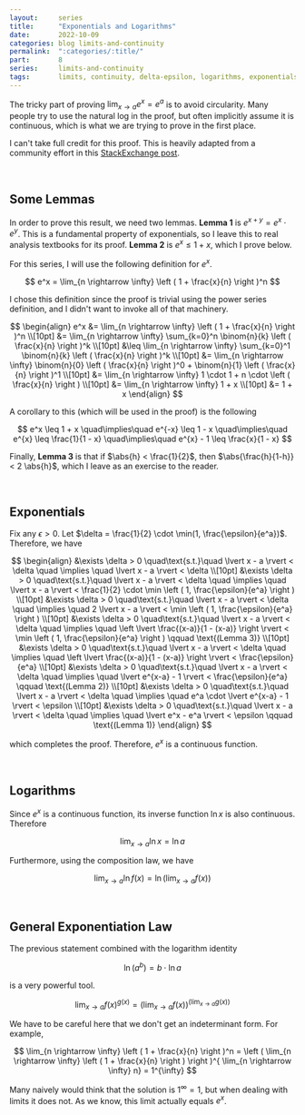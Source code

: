 ```yaml
---
layout:     series
title:      "Exponentials and Logarithms"
date:       2022-10-09
categories: blog limits-and-continuity
permalink:  ":categories/:title/"
part:       8
series:     limits-and-continuity
tags:       limits, continuity, delta-epsilon, logarithms, exponentials
---
```


The tricky part of proving $\displaystyle \lim_{x \rightarrow a} e^x = e^a$ is to avoid circularity. Many people try to use the natural log in the proof, but often implicitly assume it is continuous, which is what we are trying to prove in the first place.

I can't take full credit for this proof. This is heavily adapted from a community effort in this <a href="https://math.stackexchange.com/questions/4211777/choice-of-delta-for-brute-force-proof-of-continuity-of-exponential-function" target="_blank">StackExchange post</a>. 

<br>

## Some Lemmas

In order to prove this result, we need two lemmas. **Lemma 1** is $e^{x + y} = e^{x} \cdot e^{y}$. This is a fundamental property of exponentials, so I leave this to real analysis textbooks for its proof. **Lemma 2** is $e^{x} \leq 1 + x$, which I prove below.

For this series, I will use the following definition for $e^x$.

$$
e^x = \lim_{n \rightarrow \infty} \left ( 1 + \frac{x}{n} \right )^n
$$

I chose this definition since the proof is trivial using the power series definition, and I didn't want to invoke all of that machinery.

$$
\begin{align}
    e^x &= \lim_{n \rightarrow \infty} \left ( 1 + \frac{x}{n} \right )^n \\[10pt]
    &= \lim_{n \rightarrow \infty} \sum_{k=0}^n \binom{n}{k} \left ( \frac{x}{n} \right )^k \\[10pt]
    &\leq \lim_{n \rightarrow \infty} \sum_{k=0}^1 \binom{n}{k} \left ( \frac{x}{n} \right )^k \\[10pt]
    &= \lim_{n \rightarrow \infty} \binom{n}{0} \left ( \frac{x}{n} \right )^0 + \binom{n}{1} \left ( \frac{x}{n} \right )^1 \\[10pt]
    &= \lim_{n \rightarrow \infty} 1 \cdot 1 + n \cdot \left ( \frac{x}{n} \right ) \\[10pt]
    &= \lim_{n \rightarrow \infty} 1 + x \\[10pt]
    &= 1 + x
\end{align}
$$

A corollary to this (which will be used in the proof) is the following

$$
e^x \leq 1 + x
\quad\implies\quad 
e^{-x} \leq 1 - x
\quad\implies\quad 
e^{x} \leq \frac{1}{1 - x}
\quad\implies\quad 
e^{x} - 1 \leq \frac{x}{1 - x}
$$

Finally, **Lemma 3** is that if $\abs{h} < \frac{1}{2}$, then $\abs{\frac{h}{1-h}} < 2 \abs{h}$, which I leave as an exercise to the reader.

<br>

## Exponentials

Fix any $\epsilon > 0$. Let $\delta = \frac{1}{2} \cdot \min(1, \frac{\epsilon}{e^a})$. Therefore, we have

$$
\begin{align}
    &\exists \delta > 0 \quad\text{s.t.}\quad \lvert x - a \rvert < \delta \quad \implies \quad \lvert x - a \rvert < \delta \\[10pt]
    &\exists \delta > 0 \quad\text{s.t.}\quad \lvert x - a \rvert < \delta \quad \implies \quad \lvert x - a \rvert < \frac{1}{2} \cdot \min \left ( 1, \frac{\epsilon}{e^a} \right ) \\[10pt]
    &\exists \delta > 0 \quad\text{s.t.}\quad \lvert x - a \rvert < \delta \quad \implies \quad 2 \lvert x - a \rvert < \min \left ( 1, \frac{\epsilon}{e^a} \right ) \\[10pt]
    &\exists \delta > 0 \quad\text{s.t.}\quad \lvert x - a \rvert < \delta \quad \implies \quad \left \lvert \frac{(x-a)}{1 - (x-a)} \right \rvert < \min \left ( 1, \frac{\epsilon}{e^a} \right ) \qquad \text{(Lemma 3)} \\[10pt]
    &\exists \delta > 0 \quad\text{s.t.}\quad \lvert x - a \rvert < \delta \quad \implies \quad \left \lvert \frac{(x-a)}{1 - (x-a)} \right \rvert < \frac{\epsilon}{e^a} \\[10pt]
    &\exists \delta > 0 \quad\text{s.t.}\quad \lvert x - a \rvert < \delta \quad \implies \quad \lvert e^{x-a} - 1 \rvert < \frac{\epsilon}{e^a} \qquad \text{(Lemma 2)} \\[10pt]
    &\exists \delta > 0 \quad\text{s.t.}\quad \lvert x - a \rvert < \delta \quad \implies \quad e^a \cdot \lvert e^{x-a} - 1 \rvert < \epsilon \\[10pt]
    &\exists \delta > 0 \quad\text{s.t.}\quad \lvert x - a \rvert < \delta \quad \implies \quad \lvert e^x - e^a \rvert < \epsilon \qquad \text{(Lemma 1)}
\end{align}
$$

which completes the proof. Therefore, $e^x$ is a continuous function.

<br>

## Logarithms

Since $e^x$ is a continuous function, its inverse function $\ln x$ is also continuous. Therefore

$$
\lim_{x \rightarrow a} \ln x = \ln a
$$

Furthermore, using the composition law, we have

$$
\lim_{x \rightarrow a} \ln f(x) = \ln \left ( \lim_{x \rightarrow a} f(x) \right )
$$

<br>

## General Exponentiation Law

The previous statement combined with the logarithm identity

$$
\ln (a^b) = b \cdot \ln a
$$

is a very powerful tool.

$$
\lim_{x \rightarrow a} f(x)^{g(x)} = \left ( \lim_{x \rightarrow a} f(x) \right )^{\displaystyle \left ( \lim_{x \rightarrow a} g(x) \right )}
$$

We have to be careful here that we don't get an indeterminant form. For example, 

$$
\lim_{n \rightarrow \infty} \left ( 1 + \frac{x}{n} \right )^n = \left ( \lim_{n \rightarrow \infty} \left ( 1 + \frac{x}{n} \right ) \right )^{ \lim_{n \rightarrow \infty} n} = 1^{\infty}
$$

Many naively would think that the solution is $1^{\infty} = 1$, but when dealing with limits it does not. As we know, this limit actually equals $e^x$.